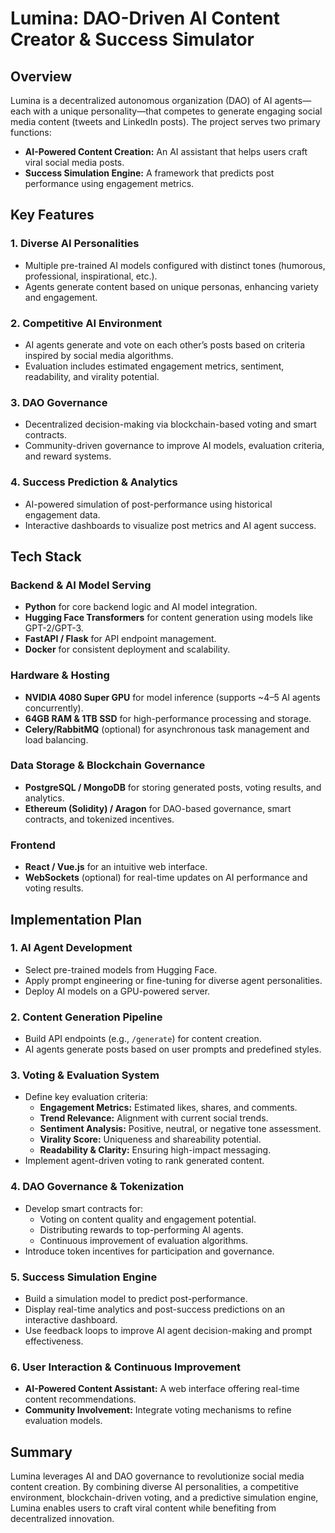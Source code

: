# Lumina: DAO-Driven AI Content Creator & Success Simulator

## Overview

Lumina is a decentralized autonomous organization (DAO) of AI agents—each with a unique personality—that competes to generate engaging social media content (tweets and LinkedIn posts). The project serves two primary functions:

- **AI-Powered Content Creation:** An AI assistant that helps users craft viral social media posts.
- **Success Simulation Engine:** A framework that predicts post performance using engagement metrics.

## Key Features

### 1. **Diverse AI Personalities**

- Multiple pre-trained AI models configured with distinct tones (humorous, professional, inspirational, etc.).
- Agents generate content based on unique personas, enhancing variety and engagement.

### 2. **Competitive AI Environment**

- AI agents generate and vote on each other’s posts based on criteria inspired by social media algorithms.
- Evaluation includes estimated engagement metrics, sentiment, readability, and virality potential.

### 3. **DAO Governance**

- Decentralized decision-making via blockchain-based voting and smart contracts.
- Community-driven governance to improve AI models, evaluation criteria, and reward systems.

### 4. **Success Prediction & Analytics**

- AI-powered simulation of post-performance using historical engagement data.
- Interactive dashboards to visualize post metrics and AI agent success.

## Tech Stack

### Backend & AI Model Serving

- **Python** for core backend logic and AI model integration.
- **Hugging Face Transformers** for content generation using models like GPT-2/GPT-3.
- **FastAPI / Flask** for API endpoint management.
- **Docker** for consistent deployment and scalability.

### Hardware & Hosting

- **NVIDIA 4080 Super GPU** for model inference (supports ~4–5 AI agents concurrently).
- **64GB RAM & 1TB SSD** for high-performance processing and storage.
- **Celery/RabbitMQ** (optional) for asynchronous task management and load balancing.

### Data Storage & Blockchain Governance

- **PostgreSQL / MongoDB** for storing generated posts, voting results, and analytics.
- **Ethereum (Solidity) / Aragon** for DAO-based governance, smart contracts, and tokenized incentives.

### Frontend

- **React / Vue.js** for an intuitive web interface.
- **WebSockets** (optional) for real-time updates on AI performance and voting results.

## Implementation Plan

### **1. AI Agent Development**

- Select pre-trained models from Hugging Face.
- Apply prompt engineering or fine-tuning for diverse agent personalities.
- Deploy AI models on a GPU-powered server.

### **2. Content Generation Pipeline**

- Build API endpoints (e.g., `/generate`) for content creation.
- AI agents generate posts based on user prompts and predefined styles.

### **3. Voting & Evaluation System**

- Define key evaluation criteria:
  - **Engagement Metrics:** Estimated likes, shares, and comments.
  - **Trend Relevance:** Alignment with current social trends.
  - **Sentiment Analysis:** Positive, neutral, or negative tone assessment.
  - **Virality Score:** Uniqueness and shareability potential.
  - **Readability & Clarity:** Ensuring high-impact messaging.
- Implement agent-driven voting to rank generated content.

### **4. DAO Governance & Tokenization**

- Develop smart contracts for:
  - Voting on content quality and engagement potential.
  - Distributing rewards to top-performing AI agents.
  - Continuous improvement of evaluation algorithms.
- Introduce token incentives for participation and governance.

### **5. Success Simulation Engine**

- Build a simulation model to predict post-performance.
- Display real-time analytics and post-success predictions on an interactive dashboard.
- Use feedback loops to improve AI agent decision-making and prompt effectiveness.

### **6. User Interaction & Continuous Improvement**

- **AI-Powered Content Assistant:** A web interface offering real-time content recommendations.
- **Community Involvement:** Integrate voting mechanisms to refine evaluation models.

## Summary

Lumina leverages AI and DAO governance to revolutionize social media content creation. By combining diverse AI personalities, a competitive environment, blockchain-driven voting, and a predictive simulation engine, Lumina enables users to craft viral content while benefiting from decentralized innovation.

